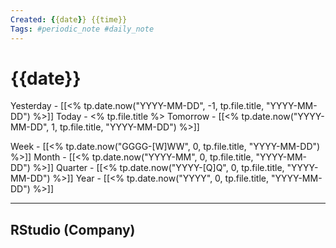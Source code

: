 ```yaml
---
Created: {{date}} {{time}}
Tags: #periodic_note #daily_note
---
```


# {{date}}

Yesterday -  [[<% tp.date.now("YYYY-MM-DD", -1, tp.file.title, "YYYY-MM-DD") %>]]
Today -  <% tp.file.title %>
Tomorrow - [[<% tp.date.now("YYYY-MM-DD", 1, tp.file.title, "YYYY-MM-DD") %>]]

Week - [[<% tp.date.now("GGGG-[W]WW", 0, tp.file.title, "YYYY-MM-DD") %>]]
Month - [[<% tp.date.now("YYYY-MM", 0, tp.file.title, "YYYY-MM-DD") %>]]
Quarter - [[<% tp.date.now("YYYY-[Q]Q", 0, tp.file.title, "YYYY-MM-DD") %>]]
Year - [[<% tp.date.now("YYYY", 0, tp.file.title, "YYYY-MM-DD") %>]]

---



## RStudio (Company)


